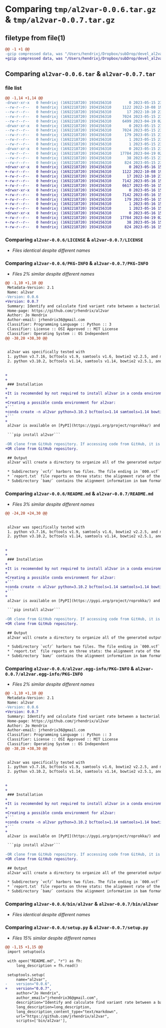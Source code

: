 # Comparing `tmp/al2var-0.0.6.tar.gz` & `tmp/al2var-0.0.7.tar.gz`

## filetype from file(1)

```diff
@@ -1 +1 @@
-gzip compressed data, was "/Users/hendrixj/Dropbox/subDrop/devel_al2var/forPypi/dist/.tmp-c9d70512/al2var-0.0.6.tar", last modified: Mon May 15 23:30:16 2023, max compression
+gzip compressed data, was "/Users/hendrixj/Dropbox/subDrop/devel_al2var/forPypi/dist/.tmp-03wv6wl9/al2var-0.0.7.tar", last modified: Tue May 16 15:38:11 2023, max compression
```

## Comparing `al2var-0.0.6.tar` & `al2var-0.0.7.tar`

### file list

```diff
@@ -1,14 +1,14 @@
-drwxr-xr-x   0 hendrixj (1692218720) 1934156310        0 2023-05-15 23:30:16.918311 al2var-0.0.6/
--rw-r--r--   0 hendrixj (1692218720) 1934156310     1122 2022-10-08 19:49:45.000000 al2var-0.0.6/LICENSE
--rw-r--r--   0 hendrixj (1692218720) 1934156310       17 2022-10-10 23:15:11.000000 al2var-0.0.6/MANIFEST.in
--rw-r--r--   0 hendrixj (1692218720) 1934156310     7024 2023-05-15 23:30:16.918516 al2var-0.0.6/PKG-INFO
--rw-r--r--   0 hendrixj (1692218720) 1934156310     6499 2023-04-19 02:14:41.000000 al2var-0.0.6/README.md
-drwxr-xr-x   0 hendrixj (1692218720) 1934156310        0 2023-05-15 23:30:16.916538 al2var-0.0.6/al2var.egg-info/
--rw-r--r--   0 hendrixj (1692218720) 1934156310     7024 2023-05-15 23:30:16.000000 al2var-0.0.6/al2var.egg-info/PKG-INFO
--rw-r--r--   0 hendrixj (1692218720) 1934156310      179 2023-05-15 23:30:16.000000 al2var-0.0.6/al2var.egg-info/SOURCES.txt
--rw-r--r--   0 hendrixj (1692218720) 1934156310        1 2023-05-15 23:30:16.000000 al2var-0.0.6/al2var.egg-info/dependency_links.txt
--rw-r--r--   0 hendrixj (1692218720) 1934156310        1 2023-05-15 23:30:16.000000 al2var-0.0.6/al2var.egg-info/top_level.txt
-drwxr-xr-x   0 hendrixj (1692218720) 1934156310        0 2023-05-15 23:30:16.917192 al2var-0.0.6/bin/
--rw-r--r--   0 hendrixj (1692218720) 1934156310    17784 2023-04-19 02:27:23.000000 al2var-0.0.6/bin/al2var
--rw-r--r--   0 hendrixj (1692218720) 1934156310       38 2023-05-15 23:30:16.919144 al2var-0.0.6/setup.cfg
--rw-r--r--   0 hendrixj (1692218720) 1934156310      824 2023-05-15 23:28:59.000000 al2var-0.0.6/setup.py
+drwxr-xr-x   0 hendrixj (1692218720) 1934156310        0 2023-05-16 15:38:11.720065 al2var-0.0.7/
+-rw-r--r--   0 hendrixj (1692218720) 1934156310     1122 2022-10-08 19:49:45.000000 al2var-0.0.7/LICENSE
+-rw-r--r--   0 hendrixj (1692218720) 1934156310       17 2022-10-10 23:15:11.000000 al2var-0.0.7/MANIFEST.in
+-rw-r--r--   0 hendrixj (1692218720) 1934156310     7142 2023-05-16 15:38:11.720238 al2var-0.0.7/PKG-INFO
+-rw-r--r--   0 hendrixj (1692218720) 1934156310     6617 2023-05-16 15:02:20.000000 al2var-0.0.7/README.md
+drwxr-xr-x   0 hendrixj (1692218720) 1934156310        0 2023-05-16 15:38:11.718500 al2var-0.0.7/al2var.egg-info/
+-rw-r--r--   0 hendrixj (1692218720) 1934156310     7142 2023-05-16 15:38:11.000000 al2var-0.0.7/al2var.egg-info/PKG-INFO
+-rw-r--r--   0 hendrixj (1692218720) 1934156310      179 2023-05-16 15:38:11.000000 al2var-0.0.7/al2var.egg-info/SOURCES.txt
+-rw-r--r--   0 hendrixj (1692218720) 1934156310        1 2023-05-16 15:38:11.000000 al2var-0.0.7/al2var.egg-info/dependency_links.txt
+-rw-r--r--   0 hendrixj (1692218720) 1934156310        1 2023-05-16 15:38:11.000000 al2var-0.0.7/al2var.egg-info/top_level.txt
+drwxr-xr-x   0 hendrixj (1692218720) 1934156310        0 2023-05-16 15:38:11.718947 al2var-0.0.7/bin/
+-rw-r--r--   0 hendrixj (1692218720) 1934156310    17784 2023-04-19 02:27:23.000000 al2var-0.0.7/bin/al2var
+-rw-r--r--   0 hendrixj (1692218720) 1934156310       38 2023-05-16 15:38:11.720784 al2var-0.0.7/setup.cfg
+-rw-r--r--   0 hendrixj (1692218720) 1934156310      824 2023-05-16 15:36:18.000000 al2var-0.0.7/setup.py
```

### Comparing `al2var-0.0.6/LICENSE` & `al2var-0.0.7/LICENSE`

 * *Files identical despite different names*

### Comparing `al2var-0.0.6/PKG-INFO` & `al2var-0.0.7/PKG-INFO`

 * *Files 2% similar despite different names*

```diff
@@ -1,10 +1,10 @@
 Metadata-Version: 2.1
 Name: al2var
-Version: 0.0.6
+Version: 0.0.7
 Summary: Identify and calculate find variant rate between a bacterial genome sequence and either paired-end reads or another genome sequence
 Home-page: https://github.com/jrhendrix/al2var
 Author: Jo Hendrix
 Author-email: jrhendrix36@gmail.com
 Classifier: Programming Language :: Python :: 3
 Classifier: License :: OSI Approved :: MIT License
 Classifier: Operating System :: OS Independent
@@ -38,20 +38,30 @@
 
 
 al2var was specifically tested with
 1. python v3.7.16, bcftools v1.9, samtools v1.6, bowtie2 v2.2.5, and minimap2 v2.21
 2. python v3.10.2, bcftools v1.14, samtools v1.14, bowtie2 v2.5.1, and minimap2 v2.24
 
 
+
+
 ### Installation
+
+It is recomended by not required to install al2var in a conda environment. 
+
+Creating a possible conda environment for al2var:
+```
+conda create -n al2var python=3.10.2 bcftools=1.14 samtools=1.14 bowtie2=2.5.1 minimap2=2.24
+```
+
 al2var is available on [PyPI](https://pypi.org/project/roprokka/) and can be installed using pip.
 
 ```pip install al2var```
 
-OR clone from GitHub repository. If accessing code from GitHub, it is recommended but not required to install dependencies in a conda environment.
+OR clone from GitHub repository.
 
 ## Output
 al2var will create a directory to organize all of the generated output in various subdirectories.
 
 * Subdirectory `vcf/` harbors two files. The file ending in `000.vcf` is a sorted `vcf` that contains a record for each position in the reference sequence regardless of whether the query sequence had the same or a different genotype. If using the minimap2 mode, the genotype column will reflect the genotype of the query sequence at the mapped position. If using the bowtie2 mode, the genotype will reflect the consensus of the reads that mapped to that given position. The second file ending in `var.vcf` contains only the variants between the reference and the query sequence or input reads.
 * `report.txt` file reports on three stats: the alignment rate of the query to the reference, the number of variants between the input, and the variant rate. The variant rate is calculated from the reference length and normalized to 100kb. 
 * Subdirectory `bam/` contains the alignment information in bam format. These files can be viewed in an interactive genome browser such as IGV. These files can be automatically deleted during runtime using the `--cleanup` flag.
```

### Comparing `al2var-0.0.6/README.md` & `al2var-0.0.7/README.md`

 * *Files 3% similar despite different names*

```diff
@@ -24,20 +24,30 @@
 
 
 al2var was specifically tested with
 1. python v3.7.16, bcftools v1.9, samtools v1.6, bowtie2 v2.2.5, and minimap2 v2.21
 2. python v3.10.2, bcftools v1.14, samtools v1.14, bowtie2 v2.5.1, and minimap2 v2.24
 
 
+
+
 ### Installation
+
+It is recomended by not required to install al2var in a conda environment. 
+
+Creating a possible conda environment for al2var:
+```
+conda create -n al2var python=3.10.2 bcftools=1.14 samtools=1.14 bowtie2=2.5.1 minimap2=2.24
+```
+
 al2var is available on [PyPI](https://pypi.org/project/roprokka/) and can be installed using pip.
 
 ```pip install al2var```
 
-OR clone from GitHub repository. If accessing code from GitHub, it is recommended but not required to install dependencies in a conda environment.
+OR clone from GitHub repository.
 
 ## Output
 al2var will create a directory to organize all of the generated output in various subdirectories.
 
 * Subdirectory `vcf/` harbors two files. The file ending in `000.vcf` is a sorted `vcf` that contains a record for each position in the reference sequence regardless of whether the query sequence had the same or a different genotype. If using the minimap2 mode, the genotype column will reflect the genotype of the query sequence at the mapped position. If using the bowtie2 mode, the genotype will reflect the consensus of the reads that mapped to that given position. The second file ending in `var.vcf` contains only the variants between the reference and the query sequence or input reads.
 * `report.txt` file reports on three stats: the alignment rate of the query to the reference, the number of variants between the input, and the variant rate. The variant rate is calculated from the reference length and normalized to 100kb. 
 * Subdirectory `bam/` contains the alignment information in bam format. These files can be viewed in an interactive genome browser such as IGV. These files can be automatically deleted during runtime using the `--cleanup` flag.
```

### Comparing `al2var-0.0.6/al2var.egg-info/PKG-INFO` & `al2var-0.0.7/al2var.egg-info/PKG-INFO`

 * *Files 2% similar despite different names*

```diff
@@ -1,10 +1,10 @@
 Metadata-Version: 2.1
 Name: al2var
-Version: 0.0.6
+Version: 0.0.7
 Summary: Identify and calculate find variant rate between a bacterial genome sequence and either paired-end reads or another genome sequence
 Home-page: https://github.com/jrhendrix/al2var
 Author: Jo Hendrix
 Author-email: jrhendrix36@gmail.com
 Classifier: Programming Language :: Python :: 3
 Classifier: License :: OSI Approved :: MIT License
 Classifier: Operating System :: OS Independent
@@ -38,20 +38,30 @@
 
 
 al2var was specifically tested with
 1. python v3.7.16, bcftools v1.9, samtools v1.6, bowtie2 v2.2.5, and minimap2 v2.21
 2. python v3.10.2, bcftools v1.14, samtools v1.14, bowtie2 v2.5.1, and minimap2 v2.24
 
 
+
+
 ### Installation
+
+It is recomended by not required to install al2var in a conda environment. 
+
+Creating a possible conda environment for al2var:
+```
+conda create -n al2var python=3.10.2 bcftools=1.14 samtools=1.14 bowtie2=2.5.1 minimap2=2.24
+```
+
 al2var is available on [PyPI](https://pypi.org/project/roprokka/) and can be installed using pip.
 
 ```pip install al2var```
 
-OR clone from GitHub repository. If accessing code from GitHub, it is recommended but not required to install dependencies in a conda environment.
+OR clone from GitHub repository.
 
 ## Output
 al2var will create a directory to organize all of the generated output in various subdirectories.
 
 * Subdirectory `vcf/` harbors two files. The file ending in `000.vcf` is a sorted `vcf` that contains a record for each position in the reference sequence regardless of whether the query sequence had the same or a different genotype. If using the minimap2 mode, the genotype column will reflect the genotype of the query sequence at the mapped position. If using the bowtie2 mode, the genotype will reflect the consensus of the reads that mapped to that given position. The second file ending in `var.vcf` contains only the variants between the reference and the query sequence or input reads.
 * `report.txt` file reports on three stats: the alignment rate of the query to the reference, the number of variants between the input, and the variant rate. The variant rate is calculated from the reference length and normalized to 100kb. 
 * Subdirectory `bam/` contains the alignment information in bam format. These files can be viewed in an interactive genome browser such as IGV. These files can be automatically deleted during runtime using the `--cleanup` flag.
```

### Comparing `al2var-0.0.6/bin/al2var` & `al2var-0.0.7/bin/al2var`

 * *Files identical despite different names*

### Comparing `al2var-0.0.6/setup.py` & `al2var-0.0.7/setup.py`

 * *Files 15% similar despite different names*

```diff
@@ -1,15 +1,15 @@
 import setuptools
 
 with open("README.md", "r") as fh:
     long_description = fh.read()
 
 setuptools.setup(
     name="al2var",
-    version="0.0.6",
+    version="0.0.7",
     author="Jo Hendrix",
     author_email="jrhendrix36@gmail.com",
     description="Identify and calculate find variant rate between a bacterial genome sequence and either paired-end reads or another genome sequence",
     long_description=long_description,
     long_description_content_type="text/markdown",
     url="https://github.com/jrhendrix/al2var",
     scripts=['bin/al2var'],
```

